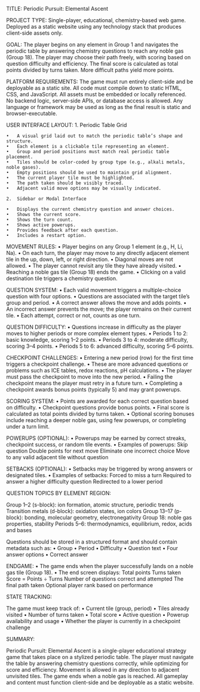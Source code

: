 TITLE:
Periodic Pursuit: Elemental Ascent

PROJECT TYPE:
Single-player, educational, chemistry-based web game. Deployed as a static website using any technology stack that produces client-side assets only.

GOAL:
The player begins on any element in Group 1 and navigates the periodic table by answering chemistry questions to reach any noble gas (Group 18). The player may choose their path freely, with scoring based on question difficulty and efficiency. The final score is calculated as total points divided by turns taken. More difficult paths yield more points.

PLATFORM REQUIREMENTS:
The game must run entirely client-side and be deployable as a static site.
All code must compile down to static HTML, CSS, and JavaScript.
All assets must be embedded or locally referenced.
No backend logic, server-side APIs, or database access is allowed.
Any language or framework may be used as long as the final result is static and browser-executable.

USER INTERFACE LAYOUT:
	1.	Periodic Table Grid

	•	A visual grid laid out to match the periodic table’s shape and structure.
	•	Each element is a clickable tile representing an element.
	•	Group and period positions must match real periodic table placement.
	•	Tiles should be color-coded by group type (e.g., alkali metals, noble gases).
	•	Empty positions should be used to maintain grid alignment.
	•	The current player tile must be highlighted.
	•	The path taken should be visibly traced.
	•	Adjacent valid move options may be visually indicated.

	2.	Sidebar or Modal Interface

	•	Displays the current chemistry question and answer choices.
	•	Shows the current score.
	•	Shows the turn count.
	•	Shows active powerups.
	•	Provides feedback after each question.
	•	Includes a restart option.

MOVEMENT RULES:
	•	Player begins on any Group 1 element (e.g., H, Li, Na).
	•	On each turn, the player may move to any directly adjacent element tile in the up, down, left, or right direction.
	•	Diagonal moves are not allowed.
	•	The player cannot revisit any tile they have already visited.
	•	Reaching a noble gas tile (Group 18) ends the game.
	•	Clicking on a valid destination tile triggers a chemistry question.

QUESTION SYSTEM:
	•	Each valid movement triggers a multiple-choice question with four options.
	•	Questions are associated with the target tile’s group and period.
	•	A correct answer allows the move and adds points.
	•	An incorrect answer prevents the move; the player remains on their current tile.
	•	Each attempt, correct or not, counts as one turn.

QUESTION DIFFICULTY:
	•	Questions increase in difficulty as the player moves to higher periods or more complex element types.
	•	Periods 1 to 2: basic knowledge, scoring 1–2 points.
	•	Periods 3 to 4: moderate difficulty, scoring 3–4 points.
	•	Periods 5 to 6: advanced difficulty, scoring 5–6 points.

CHECKPOINT CHALLENGES:
	•	Entering a new period (row) for the first time triggers a checkpoint challenge.
	•	These are more advanced questions or problems such as ICE tables, redox reactions, pH calculations.
	•	The player must pass the checkpoint to move into the new period.
	•	Failing the checkpoint means the player must retry in a future turn.
	•	Completing a checkpoint awards bonus points (typically 5) and may grant powerups.

SCORING SYSTEM:
	•	Points are awarded for each correct question based on difficulty.
	•	Checkpoint questions provide bonus points.
	•	Final score is calculated as total points divided by turns taken.
	•	Optional scoring bonuses include reaching a deeper noble gas, using few powerups, or completing under a turn limit.

POWERUPS (OPTIONAL):
	•	Powerups may be earned by correct streaks, checkpoint success, or random tile events.
	•	Examples of powerups:
Skip question
Double points for next move
Eliminate one incorrect choice
Move to any valid adjacent tile without question

SETBACKS (OPTIONAL):
	•	Setbacks may be triggered by wrong answers or designated tiles.
	•	Examples of setbacks:
Forced to miss a turn
Required to answer a higher difficulty question
Redirected to a lower period

QUESTION TOPICS BY ELEMENT REGION:

Group 1–2 (s-block): ion formation, atomic structure, periodic trends
Transition metals (d-block): oxidation states, ion colors
Group 13–17 (p-block): bonding, molecular geometry, electronegativity
Group 18: noble gas properties, stability
Periods 5–6: thermodynamics, equilibrium, redox, acids and bases

Questions should be stored in a structured format and should contain metadata such as:
	•	Group
	•	Period
	•	Difficulty
	•	Question text
	•	Four answer options
	•	Correct answer

ENDGAME:
	•	The game ends when the player successfully lands on a noble gas tile (Group 18).
	•	The end screen displays:
Total points
Turns taken
Score = Points ÷ Turns
Number of questions correct and attempted
The final path taken
Optional player rank based on performance

STATE TRACKING:

The game must keep track of:
	•	Current tile (group, period)
	•	Tiles already visited
	•	Number of turns taken
	•	Total score
	•	Active question
	•	Powerup availability and usage
	•	Whether the player is currently in a checkpoint challenge

SUMMARY:

Periodic Pursuit: Elemental Ascent is a single-player educational strategy game that takes place on a stylized periodic table. The player must navigate the table by answering chemistry questions correctly, while optimizing for score and efficiency. Movement is allowed in any direction to adjacent unvisited tiles. The game ends when a noble gas is reached. All gameplay and content must function client-side and be deployable as a static website.